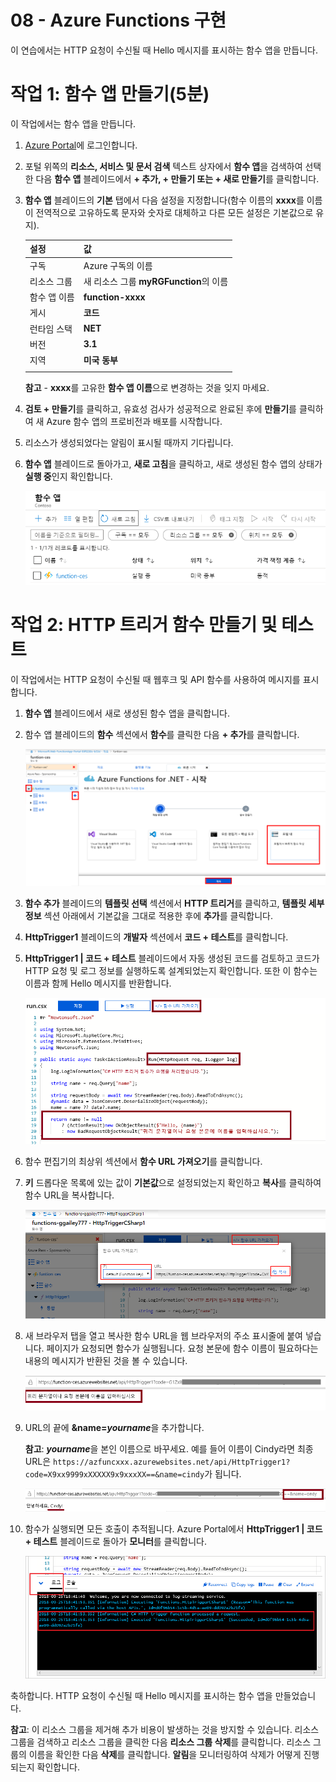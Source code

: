 ﻿---
wts:
    title: '08 - Azure Functions 구현(5분)'
    module: '모듈 03: 핵심 솔루션 및 관리 도구 설명'
---
# 08 - Azure Functions 구현

이 연습에서는 HTTP 요청이 수신될 때 Hello 메시지를 표시하는 함수 앱을 만듭니다. 

# 작업 1: 함수 앱 만들기(5분)

이 작업에서는 함수 앱을 만듭니다.

1. [Azure Portal](https://portal.azure.com)에 로그인합니다.

1. 포털 위쪽의 **리소스, 서비스 및 문서 검색** 텍스트 상자에서 **함수 앱**을 검색하여 선택한 다음 **함수 앱** 블레이드에서 **+ 추가, + 만들기 또는 + 새로 만들기**를 클릭합니다.

1. **함수 앱** 블레이드의 **기본** 탭에서 다음 설정을 지정합니다(함수 이름의 **xxxx**를 이름이 전역적으로 고유하도록 문자와 숫자로 대체하고 다른 모든 설정은 기본값으로 유지). 

    | 설정 | 값 |
    | -- | --|
    | 구독 | Azure 구독의 이름 |
    | 리소스 그룹 | 새 리소스 그룹 **myRGFunction**의 이름 |
    | 함수 앱 이름 | **function-xxxx** |
    | 게시 | **코드** |
    | 런타임 스택 | **NET** |
    | 버전 | **3.1** |
    | 지역 | **미국 동부** |
    | | |

    **참고** - **xxxx**를 고유한 **함수 앱 이름**으로 변경하는 것을 잊지 마세요.

1. **검토 + 만들기**를 클릭하고, 유효성 검사가 성공적으로 완료된 후에 **만들기**를 클릭하여 새 Azure 함수 앱의 프로비전과 배포를 시작합니다.

1. 리소스가 생성되었다는 알림이 표시될 때까지 기다립니다.

1. **함수 앱** 블레이드로 돌아가고, **새로 고침**을 클릭하고, 새로 생성된 함수 앱의 상태가 **실행 중**인지 확인합니다. 

    ![새 함수 앱이 표시된 함수 앱 페이지의 스크린샷.](../images/0701.png)

# 작업 2: HTTP 트리거 함수 만들기 및 테스트

이 작업에서는 HTTP 요청이 수신될 때 웹후크 및 API 함수를 사용하여 메시지를 표시합니다. 

1. **함수 앱** 블레이드에서 새로 생성된 함수 앱을 클릭합니다. 

1. 함수 앱 블레이드의 **함수** 섹션에서 **함수**를 클릭한 다음 **+ 추가**를 클릭합니다.

    ![Azure Portal에서 .NET 시작하기 창에 대한 Azure Functions의 개발 환경 선택 단계 스크린샷. 새 포털 내 함수를 만들기 위한 표시 요소가 강조 표시됩니다. 함수 애플리케이션 확장, 새 기능 추가, 포털 내 및 계속 단추 요소가 강조 표시되어 있습니다.](../images/0702.png)

1. **함수 추가** 블레이드의 **템플릿 선택** 섹션에서 **HTTP 트리거**를 클릭하고, **템플릿 세부 정보** 섹션 아래에서 기본값을 그대로 적용한 후에 **추가**를 클릭합니다.

1. **HttpTrigger1** 블레이드의 **개발자** 섹션에서 **코드 + 테스트**를 클릭합니다. 

1. **HttpTrigger1 \| 코드 + 테스트** 블레이드에서 자동 생성된 코드를 검토하고 코드가 HTTP 요청 및 로그 정보를 실행하도록 설계되었는지 확인합니다. 또한 이 함수는 이름과 함께 Hello 메시지를 반환합니다. 

    ![함수 코드의 스크린샷. Hello 메시지가 강조 표시되어 있습니다.](../images/0704.png)

1. 함수 편집기의 최상위 섹션에서 **함수 URL 가져오기**를 클릭합니다. 

1. **키** 드롭다운 목록에 있는 값이 **기본값**으로 설정되었는지 확인하고 **복사**를 클릭하여 함수 URL을 복사합니다. 

    ![Azure Portal의 함수 편집기에 있는 함수 URL 가져오기 창의 스크린샷. 함수 편집기에서 함수 URL을 가져오고 복사하는 방법을 보여주기 위해 함수 URL 가져오기 단추, 키 설정 드롭다운 및 URL 복사 단추 표시 요소가 강조 표시되어 있습니다.](../images/0705.png)

1. 새 브라우저 탭을 열고 복사한 함수 URL을 웹 브라우저의 주소 표시줄에 붙여 넣습니다. 페이지가 요청되면 함수가 실행됩니다. 요청 본문에 함수 이름이 필요하다는 내용의 메시지가 반환된 것을 볼 수 있습니다.

    ![이름을 입력하라는 메시지의 스크린샷.](../images/0706.png)

1. URL의 끝에 **&name=*yourname***을 추가합니다.

    **참고**: ***yourname***을 본인 이름으로 바꾸세요. 예를 들어 이름이 Cindy라면 최종 URL은 `https://azfuncxxx.azurewebsites.net/api/HttpTrigger1?code=X9xx9999xXXXXX9x9xxxXX==&name=cindy`가 됩니다.

    ![웹 브라우저의 주소 표시줄에 강조 표시되어 있는 함수 URL과 추가된 예제 사용자 이름의 스크린샷. 기본 브라우저 창의 함수 출력을 보여주기 위해 Hello 메시지와 사용자 이름도 강조 표시되어 있습니다.](../images/0707.png)

1. 함수가 실행되면 모든 호출이 추적됩니다. Azure Portal에서 **HttpTrigger1 \| 코드 + 테스트** 블레이드로 돌아가 **모니터**를 클릭합니다.

    ![Azure Portal의 함수 편집기에서 함수를 실행하여 생성된 추적 정보 로그의 스크린샷.](../images/0709.png) 

축하합니다. HTTP 요청이 수신될 때 Hello 메시지를 표시하는 함수 앱을 만들었습니다. 

**참고**: 이 리소스 그룹을 제거해 추가 비용이 발생하는 것을 방지할 수 있습니다. 리소스 그룹을 검색하고 리소스 그룹을 클릭한 다음 **리소스 그룹 삭제**를 클릭합니다. 리소스 그룹의 이름을 확인한 다음 **삭제**를 클릭합니다. **알림**을 모니터링하여 삭제가 어떻게 진행되는지 확인합니다.
